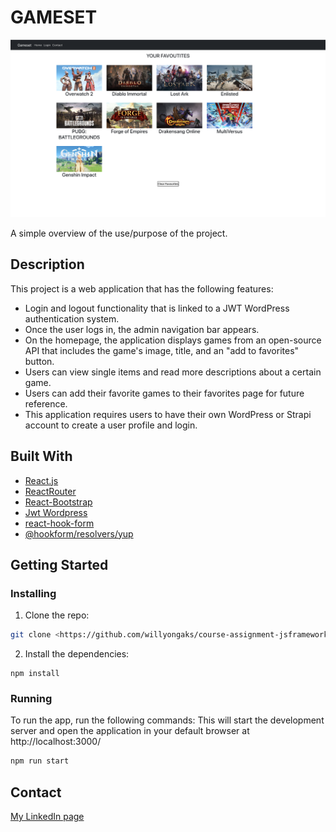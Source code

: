 # GAMESET

![image](/src/components/assts/websiteScreenshot.png)

A simple overview of the use/purpose of the project.

## Description

This project is a web application that has the following features:

- Login and logout functionality that is linked to a JWT WordPress authentication system.
- Once the user logs in, the admin navigation bar appears.
- On the homepage, the application displays games from an open-source API that includes the game's image, title, and an "add to favorites"      button.
- Users can view single items and read more descriptions about a certain game.
- Users can add their favorite games to their favorites page for future reference.
- This application requires users to have their own WordPress or Strapi account to create a user profile and login.


## Built With


- [React.js](https://reactjs.org/)
- [ReactRouter](https://reactrouter.com/)
- [React-Bootstrap](https://react-bootstrap.github.io/)
- [Jwt Wordpress](https://developer.wordpress.org/rest-api/using-the-rest-api/authentication/#cookie-authentication)
- [react-hook-form](https://react-hook-form.com/)
- [@hookform/resolvers/yup](https://github.com/react-hook-form/resolvers)

## Getting Started

### Installing

1. Clone the repo:

```bash
git clone <https://github.com/willyongaks/course-assignment-jsframework-ongaki.git>
```

2. Install the dependencies:

```
npm install
```

### Running

To run the app, run the following commands:
This will start the development server and open the application in your default browser at http://localhost:3000/

```bash
npm run start
```

## Contact

[My LinkedIn page](https://www.linkedin.com/in/william-okerio-ongaki-519519166/)
